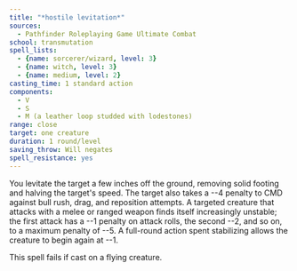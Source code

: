```yaml
---
title: "*hostile levitation*"
sources:
  - Pathfinder Roleplaying Game Ultimate Combat
school: transmutation
spell_lists:
  - {name: sorcerer/wizard, level: 3}
  - {name: witch, level: 3}
  - {name: medium, level: 2}
casting_time: 1 standard action
components:
  - V
  - S
  - M (a leather loop studded with lodestones)
range: close
target: one creature
duration: 1 round/level
saving_throw: Will negates
spell_resistance: yes
---
```


You levitate the target a few inches off the ground, removing solid footing and halving the target's speed. The target
also takes a --4 penalty to CMD against bull rush, drag, and reposition attempts. A targeted creature that attacks with a melee or ranged weapon finds itself increasingly unstable; the first attack has a --1 penalty on attack rolls, the second --2, and so on, to a maximum penalty of --5. A full-round action spent stabilizing allows the creature to begin again at --1.

This spell fails if cast on a flying creature.

